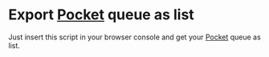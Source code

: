 # Export [Pocket](http://getpocket.com) queue as list

Just insert this script in your browser console and get your [Pocket](http://getpocket.com) queue as list.

